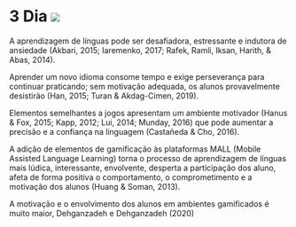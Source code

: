  # 3 Dia ![](https://i.imgur.com/4A1494N.png)

A aprendizagem de línguas pode ser desafiadora, estressante e indutora de ansiedade (Akbari, 2015; Iaremenko, 2017; Rafek, Ramli, Iksan, Harith, & Abas, 2014).
  
Aprender um novo idioma consome tempo e exige perseverança para continuar praticando; sem motivação adequada, os alunos provavelmente desistirão (Han, 2015; Turan & Akdag-Cimen, 2019).

Elementos semelhantes a jogos apresentam um ambiente motivador (Hanus & Fox, 2015; Kapp, 2012; Lui, 2014; Munday, 2016) que pode aumentar a precisão e a confiança na linguagem (Castañeda & Cho, 2016).

A adição de elementos de gamificação às plataformas MALL (Mobile Assisted Language Learning) torna o processo de aprendizagem de línguas mais lúdica, interessante, envolvente, desperta a participação dos aluno, afeta de forma positiva o comportamento, o comprometimento e a motivação dos alunos (Huang & Soman, 2013).

A motivação e o envolvimento dos alunos em ambientes gamificados é muito maior, Dehganzadeh e Dehganzadeh (2020) 

